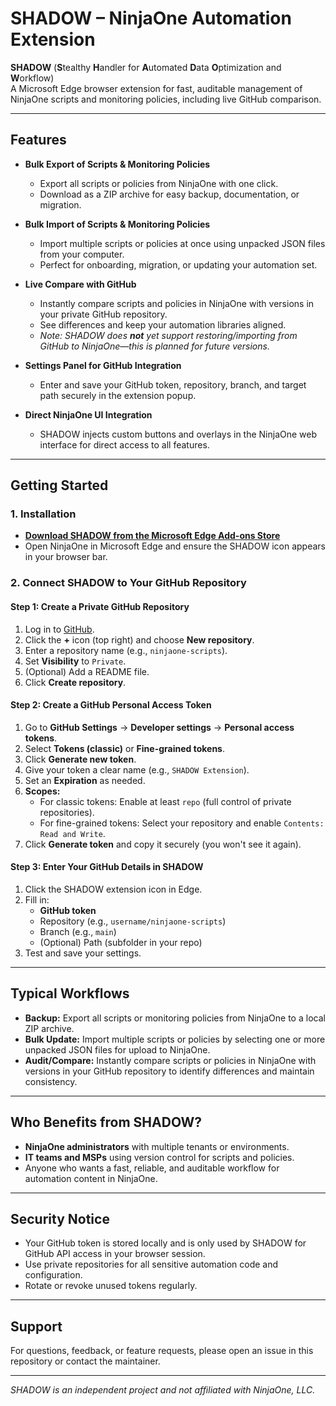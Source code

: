 # SHADOW – NinjaOne Automation Extension

**SHADOW** (**S**tealthy **H**andler for **A**utomated **D**ata **O**ptimization and **W**orkflow)  
A Microsoft Edge browser extension for fast, auditable management of NinjaOne scripts and monitoring policies, including live GitHub comparison.

---

## Features

- **Bulk Export of Scripts & Monitoring Policies**
  - Export all scripts or policies from NinjaOne with one click.
  - Download as a ZIP archive for easy backup, documentation, or migration.

- **Bulk Import of Scripts & Monitoring Policies**
  - Import multiple scripts or policies at once using unpacked JSON files from your computer.
  - Perfect for onboarding, migration, or updating your automation set.

- **Live Compare with GitHub**
  - Instantly compare scripts and policies in NinjaOne with versions in your private GitHub repository.
  - See differences and keep your automation libraries aligned.
  - _Note: SHADOW does **not** yet support restoring/importing from GitHub to NinjaOne—this is planned for future versions._

- **Settings Panel for GitHub Integration**
  - Enter and save your GitHub token, repository, branch, and target path securely in the extension popup.

- **Direct NinjaOne UI Integration**
  - SHADOW injects custom buttons and overlays in the NinjaOne web interface for direct access to all features.

---

## Getting Started

### 1. Installation

- [**Download SHADOW from the Microsoft Edge Add-ons Store**](https://microsoftedge.microsoft.com/addons/detail/shadow/kalnkhmddnjjdakhccjinkneidcbnmak)
- Open NinjaOne in Microsoft Edge and ensure the SHADOW icon appears in your browser bar.

### 2. Connect SHADOW to Your GitHub Repository

#### **Step 1: Create a Private GitHub Repository**

1. Log in to [GitHub](https://github.com).
2. Click the **+** icon (top right) and choose **New repository**.
3. Enter a repository name (e.g., `ninjaone-scripts`).
4. Set **Visibility** to `Private`.
5. (Optional) Add a README file.
6. Click **Create repository**.

#### **Step 2: Create a GitHub Personal Access Token**

1. Go to **GitHub Settings** → **Developer settings** → **Personal access tokens**.
2. Select **Tokens (classic)** or **Fine-grained tokens**.
3. Click **Generate new token**.
4. Give your token a clear name (e.g., `SHADOW Extension`).
5. Set an **Expiration** as needed.
6. **Scopes:**  
    - For classic tokens: Enable at least `repo` (full control of private repositories).
    - For fine-grained tokens: Select your repository and enable `Contents: Read and Write`.
7. Click **Generate token** and copy it securely (you won't see it again).

#### **Step 3: Enter Your GitHub Details in SHADOW**

1. Click the SHADOW extension icon in Edge.
2. Fill in:
    - **GitHub token**
    - Repository (e.g., `username/ninjaone-scripts`)
    - Branch (e.g., `main`)
    - (Optional) Path (subfolder in your repo)
3. Test and save your settings.

---

## Typical Workflows

- **Backup:** Export all scripts or monitoring policies from NinjaOne to a local ZIP archive.
- **Bulk Update:** Import multiple scripts or policies by selecting one or more unpacked JSON files for upload to NinjaOne.
- **Audit/Compare:** Instantly compare scripts or policies in NinjaOne with versions in your GitHub repository to identify differences and maintain consistency.

---

## Who Benefits from SHADOW?

- **NinjaOne administrators** with multiple tenants or environments.
- **IT teams and MSPs** using version control for scripts and policies.
- Anyone who wants a fast, reliable, and auditable workflow for automation content in NinjaOne.

---

## Security Notice

- Your GitHub token is stored locally and is only used by SHADOW for GitHub API access in your browser session.
- Use private repositories for all sensitive automation code and configuration.
- Rotate or revoke unused tokens regularly.

---

## Support

For questions, feedback, or feature requests, please open an issue in this repository or contact the maintainer.

---

*SHADOW is an independent project and not affiliated with NinjaOne, LLC.*
